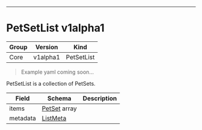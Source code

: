 

-----------
# PetSetList v1alpha1

Group        | Version     | Kind
------------ | ---------- | -----------
Core | v1alpha1 | PetSetList







> Example yaml coming soon...


PetSetList is a collection of PetSets.



Field        | Schema     | Description
------------ | ---------- | -----------
items | [PetSet](#petset-v1alpha1) array | 
metadata | [ListMeta](#listmeta-unversioned) | 






